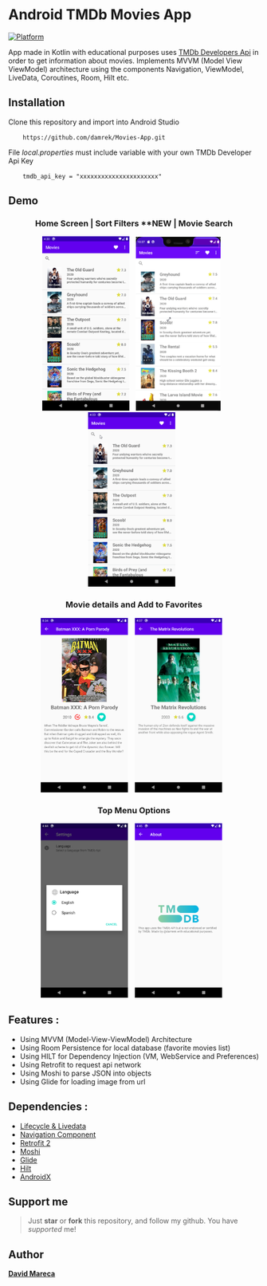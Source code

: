 # Android TMDb Movies App

[![Platform](https://img.shields.io/badge/platform-Android-green.svg)](http://developer.android.com/index.html)

App made in Kotlin with educational purposes uses [TMDb Developers Api](https://developers.themoviedb.org/3/) in order to get information about movies. Implements MVVM (Model View ViewModel) architecture using the components Navigation, ViewModel, LiveData, Coroutines, Room, Hilt etc.

## Installation

Clone this repository and import into Android Studio

```
    https://github.com/damrek/Movies-App.git
```

File _local.properties_ must include variable with your own TMDb Developer Api Key

```
    tmdb_api_key = "xxxxxxxxxxxxxxxxxxxxxx"
```

## Demo

<h3 align="center"> Home Screen | Sort Filters **NEW | Movie Search </h3>
<p align="center">
    <img src="assets/screen_home.png"
        alt="Movies List"    
        style="margin-right: 10px;"    
        width="175" />
    <img src="assets/screen_sortfilters.gif?raw=true"
        alt="Search Movie Screen Action GIF"    
        style="margin-right: 10px;"    
        width="170" />
    <img src="assets/screen_search.gif?raw=true"
        alt="Search Movie Screen Action GIF"    
        style="margin-right: 10px;"    
        width="175" />
</p>

<h3 align="center">Movie details and Add to Favorites </h3>
<p align="center">
            <img src="assets/screen_movie_detail.png"
        alt="Movie Detail Screen"    
        style="margin-right: 10px;"    
        width="175" />
            <img src="assets/screen_addtofavorites.gif?raw=true"
        alt="Add movie to favorites list Action GIF"    
        style="margin-right: 10px;"    
        width="175" />
</p>
 
  
<h3 align="center">Top Menu Options</h3>
<p align="center">
    <img src="assets/screen_preference_settings.png"
        alt="Preference Settings Screen"    
        style="margin-right: 10px;"    
        width="175" />
    <img src="assets/screen_about.png"
        alt="About App Screen"    
        style="margin-right: 10px;"    
        width="175" />
</p>


## Features :

- Using MVVM (Model-View-ViewModel) Architecture
- Using Room Persistence for local database (favorite movies list)
- Using HILT for Dependency Injection (VM, WebService and Preferences)
- Using Retrofit to request api network
- Using Moshi to parse JSON into objects
- Using Glide for loading image from url

## Dependencies :

- [Lifecycle & Livedata](https://developer.android.com/jetpack/androidx/releases/lifecycle)
- [Navigation Component](https://developer.android.com/jetpack/androidx/releases/navigation)
- [Retrofit 2](https://square.github.io/retrofit/)
- [Moshi](https://github.com/square/moshi)
- [Glide](https://github.com/bumptech/glide)
- [Hilt](https://developer.android.com/training/dependency-injection/hilt-jetpack)
- [AndroidX](https://mvnrepository.com/artifact/androidx)

## Support me
> Just **star** or **fork** this repository, and follow my github. You have _supported_ me!

## Author

[**David Mareca**](https://www.linkedin.com/in/davidme/)
